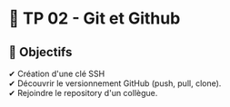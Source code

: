 # 📝 **TP 02 - Git et Github**  

## **🎯 Objectifs**  
✔ Création d'une clé SSH  
✔ Découvrir le versionnement GitHub (push, pull, clone).  
✔ Rejoindre le repository d'un collègue.  